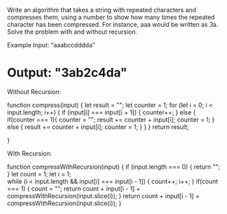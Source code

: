 Write an algorithm that takes a string with repeated characters and compresses them, using a number to show how many times the repeated character has been compressed. For instance, aaa would be written as 3a. Solve the problem with and without recursion.

Example
Input: "aaabccdddda"

Output: "3ab2c4da"
=======================================================================================================================

Without Recursion:

function compress(input) { 
  let result = ""; 
  let counter = 1; 
  for (let i = 0; i < input.length; i++) { 
    if (input[i] === input[i + 1]) { 
      counter++; 
    } else { 
      if(counter === 1){ 
        counter = ""; result += counter + input[i]; counter = 1; 
      } else {
        result += counter + input[i];
        counter = 1;
      }
    }
  }
return result;

}


With Recursion:

function compressWithRecursion(input) { 
  if (input.length === 0) {
    return ""; 
  }
  let count = 1; 
  let i = 1;   
  while (i < input.length && input[i] === input[i - 1]) { 
  count++; i++; 
  } if(count === 1) { 
    count = ""; 
    return count + input[i - 1] + compressWithRecursion(input.slice(i));
  }
  return count + input[i - 1] + compressWithRecursion(input.slice(i)); 
}